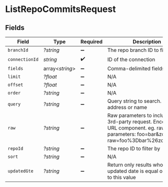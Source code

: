 # ListRepoCommitsRequest


## Fields

| Field                                                                                                                                            | Type                                                                                                                                             | Required                                                                                                                                         | Description                                                                                                                                      |
| ------------------------------------------------------------------------------------------------------------------------------------------------ | ------------------------------------------------------------------------------------------------------------------------------------------------ | ------------------------------------------------------------------------------------------------------------------------------------------------ | ------------------------------------------------------------------------------------------------------------------------------------------------ |
| `branchId`                                                                                                                                       | *?string*                                                                                                                                        | :heavy_minus_sign:                                                                                                                               | The repo branch ID to filter by                                                                                                                  |
| `connectionId`                                                                                                                                   | *string*                                                                                                                                         | :heavy_check_mark:                                                                                                                               | ID of the connection                                                                                                                             |
| `fields`                                                                                                                                         | array<*string*>                                                                                                                                  | :heavy_minus_sign:                                                                                                                               | Comma-delimited fields to return                                                                                                                 |
| `limit`                                                                                                                                          | *?float*                                                                                                                                         | :heavy_minus_sign:                                                                                                                               | N/A                                                                                                                                              |
| `offset`                                                                                                                                         | *?float*                                                                                                                                         | :heavy_minus_sign:                                                                                                                               | N/A                                                                                                                                              |
| `order`                                                                                                                                          | *?string*                                                                                                                                        | :heavy_minus_sign:                                                                                                                               | N/A                                                                                                                                              |
| `query`                                                                                                                                          | *?string*                                                                                                                                        | :heavy_minus_sign:                                                                                                                               | Query string to search. eg. email address or name                                                                                                |
| `raw`                                                                                                                                            | *?string*                                                                                                                                        | :heavy_minus_sign:                                                                                                                               | Raw parameters to include in the 3rd-party request. Encoded as a URL component. eg. raw parameters: foo=bar&zoo=bar -> raw=foo%3Dbar%26zoo%3Dbar |
| `repoId`                                                                                                                                         | *?string*                                                                                                                                        | :heavy_minus_sign:                                                                                                                               | The repo ID to filter by                                                                                                                         |
| `sort`                                                                                                                                           | *?string*                                                                                                                                        | :heavy_minus_sign:                                                                                                                               | N/A                                                                                                                                              |
| `updatedGte`                                                                                                                                     | *?string*                                                                                                                                        | :heavy_minus_sign:                                                                                                                               | Return only results whose updated date is equal or greater to this value                                                                         |